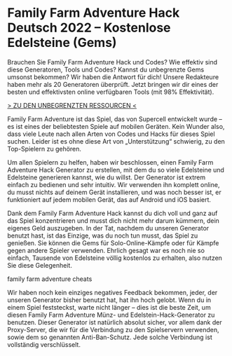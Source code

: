 # Family Farm Adventure Hack Deutsch 2022 – Kostenlose Edelsteine (Gems)
Brauchen Sie Family Farm Adventure Hack und Codes? Wie effektiv sind diese Generatoren, Tools und Codes? Kannst du unbegrenzte Gems umsonst bekommen? Wir haben die Antwort für dich! Unsere Redakteure haben mehr als 20 Generatoren überprüft. Jetzt bringen wir dir eines der besten und effektivsten online verfügbaren Tools (mit 98% Effektivität).

[> ZU DEN UNBEGRENZTEN RESSOURCEN <](https://gutespiele.top/family-farm-adventure-hack-deutsch-kostenlose-edelsteine-gems/)

Family Farm Adventure ist das Spiel, das von Supercell entwickelt wurde – es ist eines der beliebtesten Spiele auf mobilen Geräten. Kein Wunder also, dass viele Leute nach allen Arten von Codes und Hacks für dieses Spiel suchen. Leider ist es ohne diese Art von „Unterstützung“ schwierig, zu den Top-Spielern zu gehören.

Um allen Spielern zu helfen, haben wir beschlossen, einen Family Farm Adventure Hack Generator zu erstellen, mit dem du so viele Edelsteine und Edelsteine generieren kannst, wie du willst. Der Generator ist extrem einfach zu bedienen und sehr intuitiv. Wir verwenden ihn komplett online, du musst nichts auf deinem Gerät installieren, und was noch besser ist, er funktioniert auf jedem mobilen Gerät, das auf Android und iOS basiert.

Dank dem Family Farm Adventure Hack kannst du dich voll und ganz auf das Spiel konzentrieren und musst dich nicht mehr darum kümmern, dein eigenes Geld auszugeben. In der Tat, nachdem du unseren Generator benutzt hast, ist das Einzige, was du noch tun musst, das Spiel zu genießen. Sie können die Gems für Solo-Online-Kämpfe oder für Kämpfe gegen andere Spieler verwenden. Ehrlich gesagt war es noch nie so einfach, Tausende von Edelsteine völlig kostenlos zu erhalten, also nutzen Sie diese Gelegenheit.

family farm adventure cheats

Wir haben noch kein einziges negatives Feedback bekommen, jeder, der unseren Generator bisher benutzt hat, hat ihn hoch gelobt. Wenn du in einem Spiel feststeckst, warte nicht länger – dies ist die beste Zeit, um diesen Family Farm Adventure Münz- und Edelstein-Hack-Generator zu benutzen. Dieser Generator ist natürlich absolut sicher, vor allem dank der Proxy-Server, die wir für die Verbindung zu den Spielservern verwenden, sowie dem so genannten Anti-Ban-Schutz. Jede solche Verbindung ist vollständig verschlüsselt.
